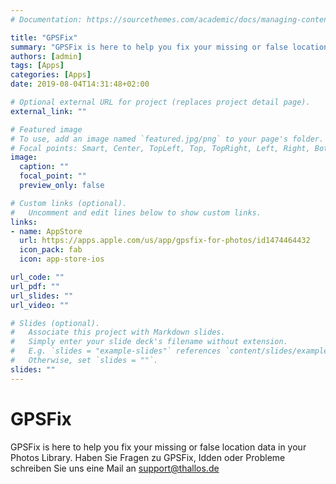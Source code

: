 ```yaml
---
# Documentation: https://sourcethemes.com/academic/docs/managing-content/

title: "GPSFix"
summary: "GPSFix is here to help you fix your missing or false location data in your Photos Library."
authors: [admin]
tags: [Apps]
categories: [Apps]
date: 2019-08-04T14:31:48+02:00

# Optional external URL for project (replaces project detail page).
external_link: ""

# Featured image
# To use, add an image named `featured.jpg/png` to your page's folder.
# Focal points: Smart, Center, TopLeft, Top, TopRight, Left, Right, BottomLeft, Bottom, BottomRight.
image:
  caption: ""
  focal_point: ""
  preview_only: false

# Custom links (optional).
#   Uncomment and edit lines below to show custom links.
links:
- name: AppStore
  url: https://apps.apple.com/us/app/gpsfix-for-photos/id1474464432
  icon_pack: fab
  icon: app-store-ios

url_code: ""
url_pdf: ""
url_slides: ""
url_video: ""

# Slides (optional).
#   Associate this project with Markdown slides.
#   Simply enter your slide deck's filename without extension.
#   E.g. `slides = "example-slides"` references `content/slides/example-slides.md`.
#   Otherwise, set `slides = ""`.
slides: ""
---
```


# GPSFix

GPSFix is here to help you fix your missing or false location data in your Photos Library. Haben Sie Fragen zu GPSFix, Idden oder Probleme schreiben Sie uns eine Mail an [support@thallos.de](mailto:support@thallos.de)